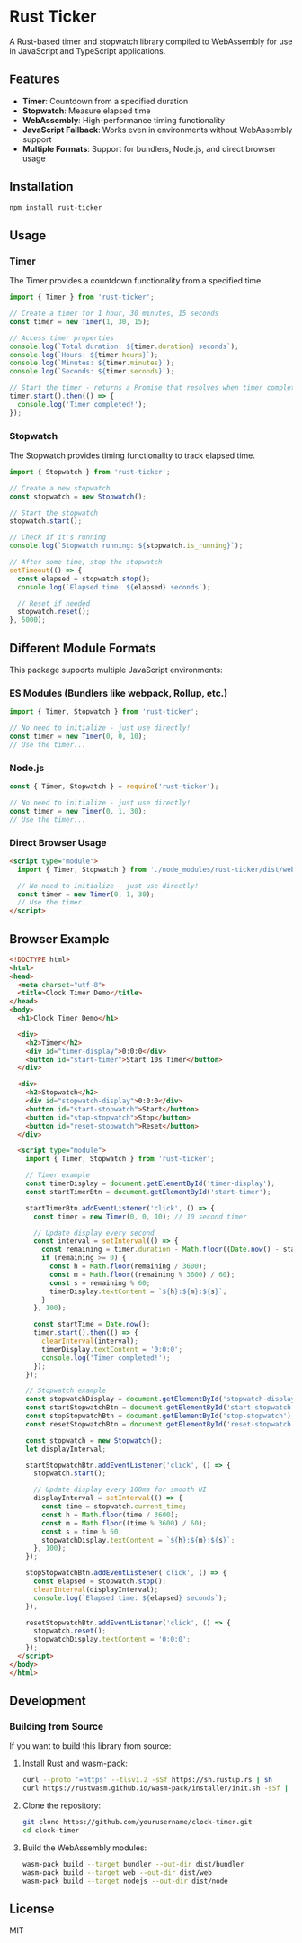 # Rust Ticker

A Rust-based timer and stopwatch library compiled to WebAssembly for use in JavaScript and TypeScript applications.

## Features

- **Timer**: Countdown from a specified duration
- **Stopwatch**: Measure elapsed time
- **WebAssembly**: High-performance timing functionality
- **JavaScript Fallback**: Works even in environments without WebAssembly support
- **Multiple Formats**: Support for bundlers, Node.js, and direct browser usage

## Installation

```bash
npm install rust-ticker
```

## Usage

### Timer

The Timer provides a countdown functionality from a specified time.

```javascript
import { Timer } from 'rust-ticker';

// Create a timer for 1 hour, 30 minutes, 15 seconds
const timer = new Timer(1, 30, 15);

// Access timer properties
console.log(`Total duration: ${timer.duration} seconds`);
console.log(`Hours: ${timer.hours}`);
console.log(`Minutes: ${timer.minutes}`);
console.log(`Seconds: ${timer.seconds}`);

// Start the timer - returns a Promise that resolves when timer completes
timer.start().then(() => {
  console.log('Timer completed!');
});
```

### Stopwatch

The Stopwatch provides timing functionality to track elapsed time.

```javascript
import { Stopwatch } from 'rust-ticker';

// Create a new stopwatch
const stopwatch = new Stopwatch();

// Start the stopwatch
stopwatch.start();

// Check if it's running
console.log(`Stopwatch running: ${stopwatch.is_running}`);

// After some time, stop the stopwatch
setTimeout(() => {
  const elapsed = stopwatch.stop();
  console.log(`Elapsed time: ${elapsed} seconds`);

  // Reset if needed
  stopwatch.reset();
}, 5000);
```

## Different Module Formats

This package supports multiple JavaScript environments:

### ES Modules (Bundlers like webpack, Rollup, etc.)

```javascript
import { Timer, Stopwatch } from 'rust-ticker';

// No need to initialize - just use directly!
const timer = new Timer(0, 0, 10);
// Use the timer...
```

### Node.js

```javascript
const { Timer, Stopwatch } = require('rust-ticker');

// No need to initialize - just use directly!
const timer = new Timer(0, 1, 30);
// Use the timer...
```

### Direct Browser Usage

```html
<script type="module">
  import { Timer, Stopwatch } from './node_modules/rust-ticker/dist/web/clockjs.js';

  // No need to initialize - just use directly!
  const timer = new Timer(0, 1, 30);
  // Use the timer...
</script>
```

## Browser Example

```html
<!DOCTYPE html>
<html>
<head>
  <meta charset="utf-8">
  <title>Clock Timer Demo</title>
</head>
<body>
  <h1>Clock Timer Demo</h1>

  <div>
    <h2>Timer</h2>
    <div id="timer-display">0:0:0</div>
    <button id="start-timer">Start 10s Timer</button>
  </div>

  <div>
    <h2>Stopwatch</h2>
    <div id="stopwatch-display">0:0:0</div>
    <button id="start-stopwatch">Start</button>
    <button id="stop-stopwatch">Stop</button>
    <button id="reset-stopwatch">Reset</button>
  </div>

  <script type="module">
    import { Timer, Stopwatch } from 'rust-ticker';

    // Timer example
    const timerDisplay = document.getElementById('timer-display');
    const startTimerBtn = document.getElementById('start-timer');

    startTimerBtn.addEventListener('click', () => {
      const timer = new Timer(0, 0, 10); // 10 second timer

      // Update display every second
      const interval = setInterval(() => {
        const remaining = timer.duration - Math.floor((Date.now() - startTime) / 1000);
        if (remaining >= 0) {
          const h = Math.floor(remaining / 3600);
          const m = Math.floor((remaining % 3600) / 60);
          const s = remaining % 60;
          timerDisplay.textContent = `${h}:${m}:${s}`;
        }
      }, 100);

      const startTime = Date.now();
      timer.start().then(() => {
        clearInterval(interval);
        timerDisplay.textContent = '0:0:0';
        console.log('Timer completed!');
      });
    });

    // Stopwatch example
    const stopwatchDisplay = document.getElementById('stopwatch-display');
    const startStopwatchBtn = document.getElementById('start-stopwatch');
    const stopStopwatchBtn = document.getElementById('stop-stopwatch');
    const resetStopwatchBtn = document.getElementById('reset-stopwatch');

    const stopwatch = new Stopwatch();
    let displayInterval;

    startStopwatchBtn.addEventListener('click', () => {
      stopwatch.start();

      // Update display every 100ms for smooth UI
      displayInterval = setInterval(() => {
        const time = stopwatch.current_time;
        const h = Math.floor(time / 3600);
        const m = Math.floor((time % 3600) / 60);
        const s = time % 60;
        stopwatchDisplay.textContent = `${h}:${m}:${s}`;
      }, 100);
    });

    stopStopwatchBtn.addEventListener('click', () => {
      const elapsed = stopwatch.stop();
      clearInterval(displayInterval);
      console.log(`Elapsed time: ${elapsed} seconds`);
    });

    resetStopwatchBtn.addEventListener('click', () => {
      stopwatch.reset();
      stopwatchDisplay.textContent = '0:0:0';
    });
  </script>
</body>
</html>
```

## Development

### Building from Source

If you want to build this library from source:

1. Install Rust and wasm-pack:
   ```bash
   curl --proto '=https' --tlsv1.2 -sSf https://sh.rustup.rs | sh
   curl https://rustwasm.github.io/wasm-pack/installer/init.sh -sSf | sh
   ```

2. Clone the repository:
   ```bash
   git clone https://github.com/yourusername/clock-timer.git
   cd clock-timer
   ```

3. Build the WebAssembly modules:
   ```bash
   wasm-pack build --target bundler --out-dir dist/bundler
   wasm-pack build --target web --out-dir dist/web
   wasm-pack build --target nodejs --out-dir dist/node
   ```


## License

MIT
